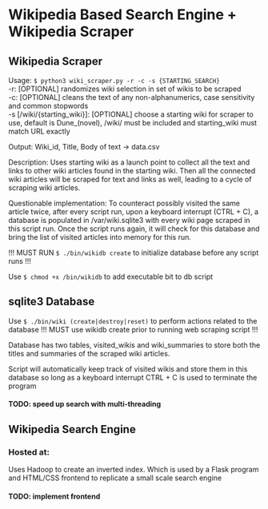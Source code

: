 # Wikipedia Based Search Engine + Wikipedia Scraper
## Wikipedia Scraper
Usage: `$ python3 wiki_scraper.py -r -c -s {STARTING_SEARCH}`  
    -r: [OPTIONAL] randomizes wiki selection in set of wikis to be scraped  
    -c: [OPTIONAL] cleans the text of any non-alphanumerics, case sensitivity and common stopwords  
    -s [/wiki/{starting_wiki}]: [OPTIONAL] choose a starting wiki for scraper to use, default is Dune_(novel), /wiki/ must be included and starting_wiki must match URL exactly  

Output: Wiki_id, Title, Body of text -> data.csv  

Description: Uses starting wiki as a launch point to collect all the text and links to other wiki articles found in the starting wiki. Then all the connected wiki articles will be scraped for text and links as well, leading to a cycle of scraping wiki articles.

Questionable implementation: To counteract possibly visited the same article twice, after every script run, upon a keyboard interrupt (CTRL + C), a database is populated in /var/wiki.sqlite3 with every wiki page scraped in this script run. Once the script runs again, it will check for this database and bring the list of visited articles into memory for this run.  

!!! MUST RUN `$ ./bin/wikidb create` to initialize database before any script runs !!!  

Use `$ chmod +x /bin/wikidb` to add executable bit to db script

## sqlite3 Database  
  Use `$ ./bin/wiki (create|destroy|reset)` to perform actions related to the database
  !!! MUST use wikidb create prior to running web scraping script !!!  
    
Database has two tables, visited_wikis and wiki_summaries to store both the titles and 
summaries of the scraped wiki articles.  

Script will automatically keep track of visited wikis and store them in this database so long as a keyboard interrupt CTRL + C is used to terminate the program

#### TODO: speed up search with multi-threading

## Wikipedia Search Engine
### Hosted at: 
Uses Hadoop to create an inverted index. Which is used by a Flask program and HTML/CSS frontend to replicate a small scale search engine
#### TODO: implement frontend
